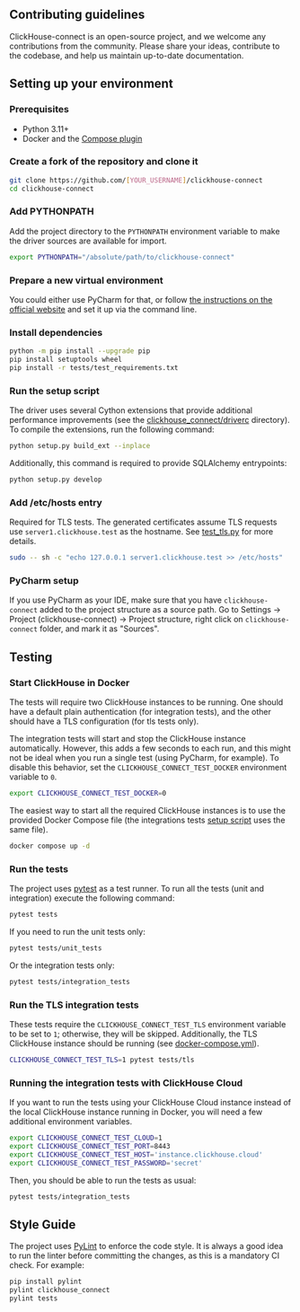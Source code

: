 ## Contributing guidelines

ClickHouse-connect is an open-source project, and we welcome any contributions from the community. 
Please share your ideas, contribute to the codebase, and help us maintain up-to-date documentation.

## Setting up your environment

### Prerequisites

* Python 3.11+
* Docker and the [Compose plugin](https://docs.docker.com/compose/install/)

### Create a fork of the repository and clone it

```bash
git clone https://github.com/[YOUR_USERNAME]/clickhouse-connect
cd clickhouse-connect
```

### Add PYTHONPATH

Add the project directory to the `PYTHONPATH` environment variable to make the driver sources are available for import.

```bash
export PYTHONPATH="/absolute/path/to/clickhouse-connect"
```

### Prepare a new virtual environment

You could either use PyCharm for that, or follow [the instructions on the official website](https://docs.python.org/3/tutorial/venv.html) and set it up via the command line.

### Install dependencies

```bash
python -m pip install --upgrade pip
pip install setuptools wheel
pip install -r tests/test_requirements.txt
```

### Run the setup script

The driver uses several Cython extensions that provide additional performance improvements 
(see the [clickhouse_connect/driverc](clickhouse_connect/driverc) directory).
To compile the extensions, run the following command:

```bash
python setup.py build_ext --inplace
```

Additionally, this command is required to provide SQLAlchemy entrypoints:

```bash
python setup.py develop
```

### Add /etc/hosts entry

Required for TLS tests.
The generated certificates assume TLS requests use `server1.clickhouse.test` as the hostname.
See [test_tls.py](tests/tls/test_tls.py) for more details.

```bash
sudo -- sh -c "echo 127.0.0.1 server1.clickhouse.test >> /etc/hosts"
```

### PyCharm setup

If you use PyCharm as your IDE, make sure that you have `clickhouse-connect` added to the project structure as a source path. 
Go to Settings -> Project (clickhouse-connect) -> Project structure, right click on `clickhouse-connect` folder, and mark it as "Sources".

## Testing

### Start ClickHouse in Docker

The tests will require two ClickHouse instances to be running. 
One should have a default plain authentication (for integration tests), and the other should have a TLS configuration (for tls tests only).

The integration tests will start and stop the ClickHouse instance automatically. 
However, this adds a few seconds to each run, and this might not be ideal when you run a single test (using PyCharm, for example). 
To disable this behavior, set the `CLICKHOUSE_CONNECT_TEST_DOCKER` environment variable to `0`.

```bash
export CLICKHOUSE_CONNECT_TEST_DOCKER=0
```

The easiest way to start all the required ClickHouse instances is to use the provided Docker Compose file (the integrations tests [setup script](tests/integration_tests/conftest.py) uses the same file).

```bash
docker compose up -d
```

### Run the tests

The project uses [pytest](https://docs.pytest.org/) as a test runner. 
To run all the tests (unit and integration) execute the following command:

```bash
pytest tests
```

If you need to run the unit tests only:

```bash
pytest tests/unit_tests
```

Or the integration tests only:

```bash
pytest tests/integration_tests 
```

### Run the TLS integration tests

These tests require the `CLICKHOUSE_CONNECT_TEST_TLS` environment variable to be set to `1`; otherwise, they will be skipped. 
Additionally, the TLS ClickHouse instance should be running (see [docker-compose.yml](docker-compose.yml)).

```bash
CLICKHOUSE_CONNECT_TEST_TLS=1 pytest tests/tls
```

### Running the integration tests with ClickHouse Cloud

If you want to run the tests using your ClickHouse Cloud instance instead of the local ClickHouse instance running in Docker, you will need a few additional environment variables.

```bash
export CLICKHOUSE_CONNECT_TEST_CLOUD=1
export CLICKHOUSE_CONNECT_TEST_PORT=8443
export CLICKHOUSE_CONNECT_TEST_HOST='instance.clickhouse.cloud'
export CLICKHOUSE_CONNECT_TEST_PASSWORD='secret'
```

Then, you should be able to run the tests as usual:

```bash
pytest tests/integration_tests
```

## Style Guide

The project uses [PyLint](https://pypi.org/project/pylint/) to enforce the code style. 
It is always a good idea to run the linter before committing the changes, as this is a mandatory CI check. For example:

```bash
pip install pylint
pylint clickhouse_connect
pylint tests
```
